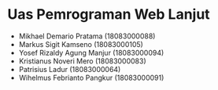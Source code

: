 # Uas Pemrograman Web Lanjut
- Mikhael Demario Pratama (18083000088)
- Markus Sigit Kamseno (18083000105)
- Yosef Rizaldy Agung Manjur (18083000094)
- Kristianus Noveri Mero (18083000083)
- Patrisius Ladur (18083000064)
- Wihelmus Febrianto Pangkur (18083000091)
